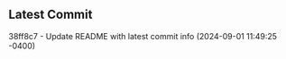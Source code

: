 
## Latest Commit
38ff8c7 - Update README with latest commit info (2024-09-01 11:49:25 -0400) <Yunxi-Zhou>
